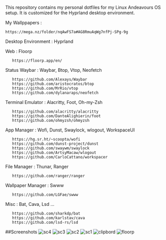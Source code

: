 This repository contains my personal dotfiles for my Linux Andeavours OS setup. It is customized for the Hyprland desktop environment.

My Wallppapers :
```
https://mega.nz/folder/nqAwFS7a#AG8RmuAqWg7nfPj-SPg-9g
```


Desktop Environment   : 
Hyprland

Web                   : 
Floorp
```
   https://floorp.app/en/ 
```

Status Waybar         : 
Waybar, Btop, Vtop, Neofetch

```
   https://github.com/Alexays/Waybar
   https://github.com/aristocratos/btop
   https://github.com/MrRio/vtop
   https://github.com/dylanaraps/neofetch
```

Terminal Emulator     : 
Alacritty, Foot, Oh-my-Zsh
```
   https://github.com/alacritty/alacritty
   https://github.com/DanteAlighierin/foot
   https://github.com/ohmyzsh/ohmyzsh
```

App Manager            : 
Wofi, Dunst, Swaylock, wlogout, WorkspaceUI
``` 
   https://hg.sr.ht/~scoopta/wofi
   https://github.com/dunst-project/dunst
   https://github.com/swaywm/swaylock
   https://github.com/ArtsyMacaw/wlogout
   https://github.com/CarloCattano/workspacer
```

File Manager          : 
Thunar, Ranger
```
   https://github.com/ranger/ranger
```

Wallpaper Manager     : Swww
```
   https://github.com/LGFae/swww
```
   
Misc                    :
Bat, Cava, Lsd ...
```
   https://github.com/sharkdp/bat
   https://github.com/karlstav/cava
   https://github.com/lsd-rs/lsd
```

##Screenshots
![sc4](https://github.com/letof7/Dot-files/assets/31816885/60a7e62e-44ec-4791-8560-4e5f96a91889)
![sc3](https://github.com/letof7/Dot-files/assets/31816885/934af5a6-da25-4398-bc27-535466386541)
![sc2](https://github.com/letof7/Dot-files/assets/31816885/8084e828-f9e6-4d5d-a48c-de4e525995a2)
![sc1](https://github.com/letof7/Dot-files/assets/31816885/5bb6aeb5-0b50-4cc3-b711-9b2bb15b2dea)
![clipbord](https://github.com/letof7/Dot-files/assets/31816885/b28f805c-f5e6-4af2-9835-565f1e3f8aed)
![floorp](https://github.com/letof7/Dot-files/assets/31816885/c1ffc1a6-6f39-4e43-91f3-db04a36b5bef)




